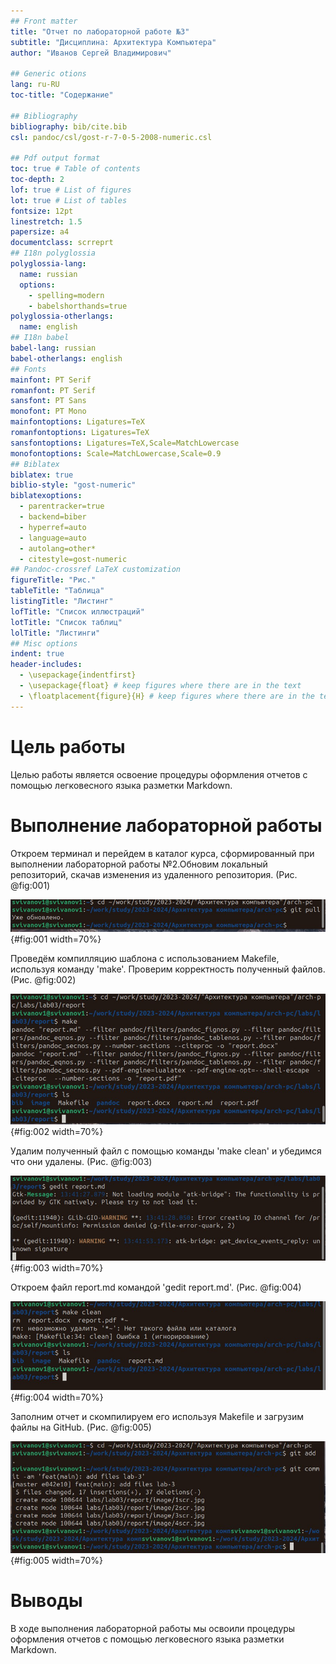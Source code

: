 ```yaml
---
## Front matter
title: "Отчет по лабораторной работе №3"
subtitle: "Дисциплина: Архитектура Компьютера"
author: "Иванов Сергей Владимирович"

## Generic otions
lang: ru-RU
toc-title: "Содержание"

## Bibliography
bibliography: bib/cite.bib
csl: pandoc/csl/gost-r-7-0-5-2008-numeric.csl

## Pdf output format
toc: true # Table of contents
toc-depth: 2
lof: true # List of figures
lot: true # List of tables
fontsize: 12pt
linestretch: 1.5
papersize: a4
documentclass: scrreprt
## I18n polyglossia
polyglossia-lang:
  name: russian
  options:
	- spelling=modern
	- babelshorthands=true
polyglossia-otherlangs:
  name: english
## I18n babel
babel-lang: russian
babel-otherlangs: english
## Fonts
mainfont: PT Serif
romanfont: PT Serif
sansfont: PT Sans
monofont: PT Mono
mainfontoptions: Ligatures=TeX
romanfontoptions: Ligatures=TeX
sansfontoptions: Ligatures=TeX,Scale=MatchLowercase
monofontoptions: Scale=MatchLowercase,Scale=0.9
## Biblatex
biblatex: true
biblio-style: "gost-numeric"
biblatexoptions:
  - parentracker=true
  - backend=biber
  - hyperref=auto
  - language=auto
  - autolang=other*
  - citestyle=gost-numeric
## Pandoc-crossref LaTeX customization
figureTitle: "Рис."
tableTitle: "Таблица"
listingTitle: "Листинг"
lofTitle: "Список иллюстраций"
lotTitle: "Список таблиц"
lolTitle: "Листинги"
## Misc options
indent: true
header-includes:
  - \usepackage{indentfirst}
  - \usepackage{float} # keep figures where there are in the text
  - \floatplacement{figure}{H} # keep figures where there are in the text
---
```


# Цель работы

Целью работы является освоение процедуры оформления отчетов с помощью легковесного
языка разметки Markdown.

# Выполнение лабораторной работы

Откроем терминал и перейдем в каталог курса, сформированный при выполнении лабораторной работы №2.Обновим локальный репозиторий, скачав изменения из удаленного репозитория. (Рис. @fig:001)

![ Обновляем локальный репозиторий.](image/1scr.jpg){#fig:001 width=70%}

Проведём компилляцию шаблона с использованием Makefile, используя команду 'make'. Проверим корректность полученный файлов. (Рис. @fig:002)

![ Компилляция шаблона.](image/2scr.jpg){#fig:002 width=70%}

Удалим полученный файл с помощью команды 'make clean' и убедимся что они удалены. (Рис. @fig:003)

![ Удаление файлов.](image/3scr.jpg){#fig:003 width=70%}

Откроем файл report.md командой 'gedit report.md'. (Рис. @fig:004)

![ Открываем файл.](image/4scr.jpg){#fig:004 width=70%}

Заполним отчет и скомпилируем его используя Makefile и загрузим файлы на GitHub. (Рис. @fig:005)

![ Загружаем на GitHub](image/5scr.jpg){#fig:005 width=70%}

# Выводы

В ходе выполнения лабораторной работы мы освоили процедуры оформления отчетов с помощью легковесного языка разметки Markdown.

